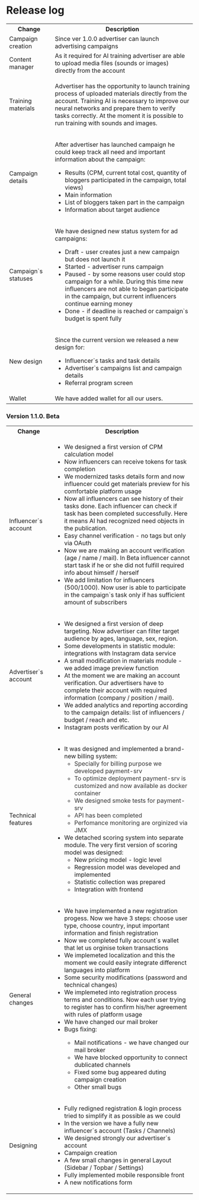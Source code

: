 # Release log

<table class="fixed-table wrapped confluenceTable"><colgroup><col style="width: 143.0px;" /><col style="width: 664.0px;" /></colgroup><tbody><tr><th class="confluenceTh">Change</th><th class="confluenceTh">Description</th></tr><tr><td class="confluenceTd">Campaign creation</td><td class="confluenceTd">Since ver 1.0.0 advertiser can launch advertising campaigns</td></tr><tr><td class="confluenceTd">Content manager</td><td class="confluenceTd">As it required for AI training advertiser are able to upload media files (sounds or images) directly from the account </td></tr><tr><td colspan="1" class="confluenceTd">Training materials</td><td colspan="1" class="confluenceTd"><p>Advertiser has the opportunity to launch training process of uploaded materials directly from the account. Training AI is necessary to improve our neural networks and prepare them to verify tasks correctly. At the moment it is possible to run training with sounds and images.</p></td></tr><tr><td colspan="1" class="confluenceTd">Campaign details</td><td colspan="1" class="confluenceTd"><p>After advertiser has launched campaign he could keep track all need and important information about the campaign:</p><ul><li>Results (CPM, current total cost, quantity of bloggers participated in the campaign, total views)</li><li>Main information</li><li>List of bloggers taken part in the campaign</li><li>Information about target audience</li></ul></td></tr><tr><td colspan="1" class="confluenceTd">Campaign`s statuses</td><td colspan="1" class="confluenceTd"><p>We have designed new status system for ad campaigns:</p><ul><li>Draft - user creates just a new campaign but does not launch it</li><li>Started - advertiser runs campaign</li><li>Paused - by some reasons user could stop campaign for a while. During this time new influencers are not able to began participate in the campaign, but current influencers continue earning money</li><li>Done - if deadline is reached or campaign`s budget is spent fully </li></ul></td></tr><tr><td colspan="1" class="confluenceTd">New design </td><td colspan="1" class="confluenceTd"><p>Since the current version we released a new design for:</p><ul><li>Influencer`s tasks and task details</li><li>Advertiser`s campaigns list and campaign details</li><li>Referral program screen</li></ul></td></tr><tr><td colspan="1" class="confluenceTd">Wallet</td><td colspan="1" class="confluenceTd">We have added wallet for all our users.</td></tr></tbody></table><h3>Version 1.1.0. Beta</h3><table class="fixed-table wrapped confluenceTable"><colgroup><col style="width: 140.0px;" /><col style="width: 670.0px;" /></colgroup><tbody><tr><th class="confluenceTh">Change</th><th class="confluenceTh">Description</th></tr><tr><td class="confluenceTd">Influencer`s account</td><td class="confluenceTd"><ul><li><span>We designed a first version of CPM calculation model</span></li><li><span>Now influencers can receive tokens for task completion</span></li><li><span>We modernized tasks details form and now influencer could get materials preview for his comfortable platform usage</span></li><li><span>Now all influencers can see history of their tasks done. Each influencer can check if task has been completed successfully. Here it means AI had recognized need objects in the publication.</span></li><li><span>Easy channel verification - no tags but only via OAuth</span></li><li><span>Now we are making an account verification (age / name / mail). In Beta influencer cannot start task if he or she did not fulfill <span>required </span>info about himself / herself</span></li><li><span>We add limitation for influencers (500/1000). Now user is able to participate in the campaign`s task only if has sufficient amount of subscribers</span></li></ul></td></tr><tr><td colspan="1" class="confluenceTd">Advertiser`s account</td><td colspan="1" class="confluenceTd"><ul><li><span>We designed a first version of deep targeting. Now advertiser can filter target audience by ages, language, sex, region. </span></li><li><span>Some developments in statistic module: integrations with Instagram data service</span></li><li><span>A small modification in materials module - we added image preview function</span></li><li><span>At the moment we are making an account verification. Our advertisers have to complete their account with required information <span>(company / position / mail)</span>.</span></li><li><span>We added analytics and reporting according to the campaign details: list of influencers / budget / reach and etc.</span></li><li><span>Instagram posts verification by our AI</span></li></ul></td></tr><tr><td colspan="1" class="confluenceTd">Technical features</td><td colspan="1" class="confluenceTd"><ul><li><span>It was designed and implemented a brand-new billing system:</span><ul><li><span><span style="color: rgb(51,51,51);">Specially for billing purpose we developed payment-srv</span></span></li><li><span><span style="color: rgb(51,51,51);">To optimize deployment <span><span style="color: rgb(51,51,51);">payment-srv is</span></span> customized and now available as docker container</span></span></li><li><span><span style="color: rgb(51,51,51);">We designed smoke tests for <span><span style="color: rgb(51,51,51);"><span><span style="color: rgb(51,51,51);">payment-srv</span></span></span></span></span></span></li><li><span><span style="color: rgb(51,51,51);">API has been completed</span></span></li><li><span><span style="color: rgb(51,51,51);">Perfomance monitoring are orginized via JMX</span></span></li></ul></li><li><span>We detached scoring system into separate module. The very first version of scoring model was designed:</span><ul><li><span>New pricing model - logic level</span></li><li><span>Regression model was developed and implemented</span></li><li><span>Statistic collection was prepared </span></li><li><span>Integration with frontend</span></li></ul></li></ul></td></tr><tr><td colspan="1" class="confluenceTd">General changes</td><td colspan="1" class="confluenceTd"><ul><li><span>We have implemented a new registration progess. Now we have 3 steps: choose user type, choose country, input important information and finish registration</span></li><li><span>Now we completed fully account`s wallet that let us orginise token transactions</span></li><li><span>We implemeted localization and this the moment we could easily integrate differenct languages into platform</span></li><li><span>Some security modifications (password and technical changes)</span></li><li><span>We implemeted into registration process terms and conditions. Now each user trying to register has to confirm his/her agreement with rules of platform usage</span></li><li><span>We have changed our mail broker</span></li><li><span>Bugs fixing:</span></li><ul><li><span>Mail notifications - we have changed our mail broker</span></li><li><span>We have blocked opportunity to connect dublicated channels</span></li><li><span>Fixed some bug appeared duting campaign creation</span></li><li><span>Other small bugs</span></li></ul></ul></td></tr><tr><td colspan="1" class="confluenceTd">Designing</td><td colspan="1" class="confluenceTd"><ul><li><span>Fully redigned registration &amp; login process tried to simplify it as possible as we could</span></li><li><span>In the version we have a fully new influencer`s account (Tasks / Channels)</span></li><li><span>We designed strongly our advertiser`s account</span></li><li><span>Campaign creation</span></li><li><span>A few small changes in general Layout (Sidebar / Topbar / Settings) </span></li><li><span>Fully implemented mobile responsible front</span></li><li><span>A new notifications form</span></li></ul></td></tr></tbody></table>
